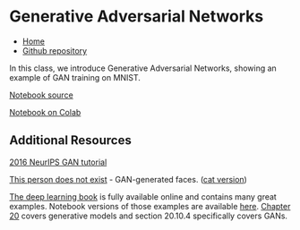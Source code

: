 # Generative Adversarial Networks

* [Home](https://supaerodatascience.github.io/deep-learning/)
* [Github repository](https://github.com/SupaeroDataScience/deep-learning/)

In this class, we introduce Generative Adversarial Networks, showing an example
of GAN training on MNIST.

[Notebook source](https://github.com/SupaeroDataScience/deep-learning/blob/main/GAN/Generative%20Adversarial%20Networks.ipynb)

[Notebook on Colab](https://colab.research.google.com/github/SupaeroDataScience/deep-learning/blob/main/GAN/Generative%20Adversarial%20Networks.ipynb)

## Additional Resources

[2016 NeurIPS GAN tutorial](https://arxiv.org/pdf/1701.00160.pdf)

[This person does not exist](https://thispersondoesnotexist.com/) -
GAN-generated faces. ([cat version](https://thiscatdoesnotexist.com/))

[The deep learning book](https://www.deeplearningbook.org/) is fully available
online and contains many great examples. Notebook versions of those examples are
available [here](https://github.com/hadrienj/deepLearningBook-Notes). [Chapter
20](https://www.deeplearningbook.org/contents/generative_models.html) covers
generative models and section 20.10.4 specifically covers GANs.
